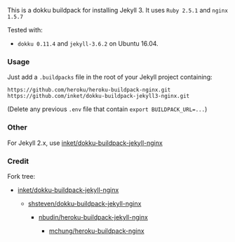 This is a dokku buildpack for installing Jekyll 3. It uses `Ruby 2.5.1` and `nginx 1.5.7`

Tested with:
- `dokku 0.11.4` and `jekyll-3.6.2` on Ubuntu 16.04.

### Usage

Just add a `.buildpacks` file in the root of your Jekyll project containing:

```
https://github.com/heroku/heroku-buildpack-nginx.git
https://github.com/inket/dokku-buildpack-jekyll3-nginx.git
```

(Delete any previous `.env` file that contain `export BUILDPACK_URL=...`)

### Other

For Jekyll 2.x, use [inket/dokku-buildpack-jekyll-nginx](https://github.com/inket/dokku-buildpack-jekyll-nginx)

### Credit

Fork tree:

- [inket/dokku-buildpack-jekyll-nginx](https://github.com/inket/dokku-buildpack-jekyll-nginx)

	- [shsteven/dokku-buildpack-jekyll-nginx](https://github.com/shsteven/dokku-buildpack-jekyll-nginx)

		- [nbudin/heroku-buildpack-jekyll-nginx](https://github.com/nbudin/heroku-buildpack-jekyll-nginx)

			- [mchung/heroku-buildpack-nginx](https://github.com/mchung/heroku-buildpack-nginx)
